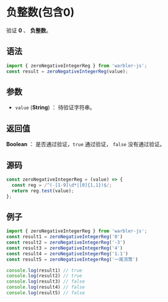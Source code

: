 <!--
 * @Author: 一尾流莺
 * @Description:负整数(包含0)
 * @Date: 2021-09-13 18:18:23
 * @LastEditTime: 2021-10-13 18:46:38
 * @FilePath: \warblerjs-guide\docs\guide\reg\zeroNegativeIntegerReg.md
-->

# 负整数(包含0)

验证 **0** 、 **负整数**。

## 语法

```js
import { zeroNegativeIntegerReg } from 'warbler-js';
const result = zeroNegativeIntegerReg(value);
```

## 参数

- `value` (**String**) ： 待验证字符串。

## 返回值

**Boolean** ： 是否通过验证，`true` 通过验证， `false` 没有通过验证。

## 源码

```js
const zeroNegativeIntegerReg = (value) => {
  const reg = /^(-[1-9]\d*|[0]{1,1})$/;
  return reg.test(value);
};
```

## 例子

```js
import { zeroNegativeIntegerReg } from 'warbler-js';
const result1 = zeroNegativeIntegerReg('0')
const result2 = zeroNegativeIntegerReg('-3')
const result3 = zeroNegativeIntegerReg('4')
const result4 = zeroNegativeIntegerReg('1.1')
const result5 = zeroNegativeIntegerReg('一尾流莺')

console.log(result1) // true
console.log(result2) // true
console.log(result3) // false
console.log(result4) // false
console.log(result5) // false
```
